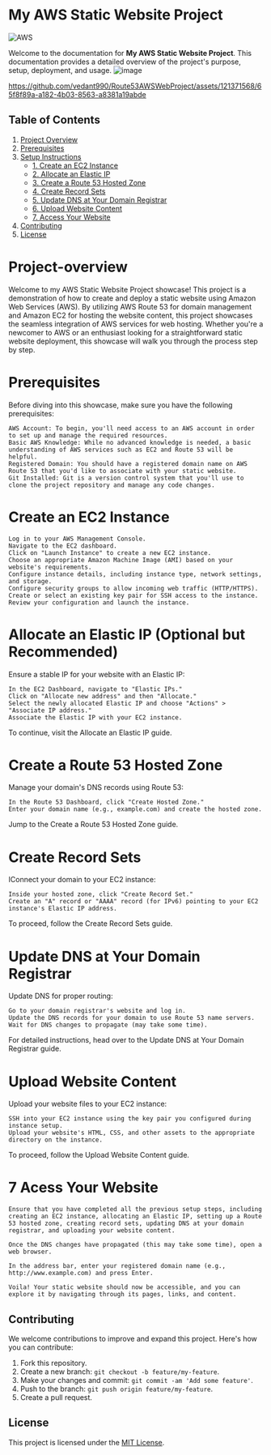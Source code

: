 # My AWS Static Website Project

![AWS](https://img.shields.io/badge/AWS-%23FF9900.svg?style=for-the-badge&logo=amazon-aws&logoColor=white)

Welcome to the documentation for **My AWS Static Website Project**. This documentation provides a detailed overview of the project's purpose, setup, deployment, and usage.
![image](https://github.com/vedant990/Route53AWSWebProject/assets/121371568/45ff2dcc-49e2-47f8-8845-f6e40311df82)

https://github.com/vedant990/Route53AWSWebProject/assets/121371568/65f8f89a-a182-4b03-8563-a8381a19abde



## Table of Contents
1. [Project Overview](#project-overview)
2. [Prerequisites](#prerequisites)
3. [Setup Instructions](#setup-instructions)
    - [1. Create an EC2 Instance](#1-create-an-ec2-instance)
    - [2. Allocate an Elastic IP](#2-allocate-an-elastic-ip-optional-but-recommended)
    - [3. Create a Route 53 Hosted Zone](#3-create-a-route-53-hosted-zone)
    - [4. Create Record Sets](#4-create-record-sets)
    - [5. Update DNS at Your Domain Registrar](#5-update-dns-at-your-domain-registrar)
    - [6. Upload Website Content](#6-upload-website-content)
    - [7. Access Your Website](#7-access-your-website)
4. [Contributing](#contributing)
5. [License](#license)

# Project-overview

Welcome to my AWS Static Website Project showcase! This project is a demonstration of how to create and deploy a static website using Amazon Web Services (AWS). By utilizing AWS Route 53 for domain management and Amazon EC2 for hosting the website content, this project showcases the seamless integration of AWS services for web hosting. Whether you're a newcomer to AWS or an enthusiast looking for a straightforward static website deployment, this showcase will walk you through the process step by step.

# Prerequisites

Before diving into this showcase, make sure you have the following prerequisites:

    AWS Account: To begin, you'll need access to an AWS account in order to set up and manage the required resources.
    Basic AWS Knowledge: While no advanced knowledge is needed, a basic understanding of AWS services such as EC2 and Route 53 will be helpful.
    Registered Domain: You should have a registered domain name on AWS Route 53 that you'd like to associate with your static website.
    Git Installed: Git is a version control system that you'll use to clone the project repository and manage any code changes.

# Create an EC2 Instance

    Log in to your AWS Management Console.
    Navigate to the EC2 dashboard.
    Click on "Launch Instance" to create a new EC2 instance.
    Choose an appropriate Amazon Machine Image (AMI) based on your website's requirements.
    Configure instance details, including instance type, network settings, and storage.
    Configure security groups to allow incoming web traffic (HTTP/HTTPS).
    Create or select an existing key pair for SSH access to the instance.
    Review your configuration and launch the instance.

# Allocate an Elastic IP (Optional but Recommended)

Ensure a stable IP for your website with an Elastic IP:

    In the EC2 Dashboard, navigate to "Elastic IPs."
    Click on "Allocate new address" and then "Allocate."
    Select the newly allocated Elastic IP and choose "Actions" > "Associate IP address."
    Associate the Elastic IP with your EC2 instance.

To continue, visit the Allocate an Elastic IP guide.
# Create a Route 53 Hosted Zone

Manage your domain's DNS records using Route 53:

    In the Route 53 Dashboard, click "Create Hosted Zone."
    Enter your domain name (e.g., example.com) and create the hosted zone.

Jump to the Create a Route 53 Hosted Zone guide.
# Create Record Sets

IConnect your domain to your EC2 instance:

    Inside your hosted zone, click "Create Record Set."
    Create an "A" record or "AAAA" record (for IPv6) pointing to your EC2 instance's Elastic IP address.
To proceed, follow the Create Record Sets guide.
# Update DNS at Your Domain Registrar

Update DNS for proper routing:

    Go to your domain registrar's website and log in.
    Update the DNS records for your domain to use Route 53 name servers.
    Wait for DNS changes to propagate (may take some time).

For detailed instructions, head over to the Update DNS at Your Domain Registrar guide.
# Upload Website Content

Upload your website files to your EC2 instance:

    SSH into your EC2 instance using the key pair you configured during instance setup.
    Upload your website's HTML, CSS, and other assets to the appropriate directory on the instance.

To proceed, follow the Upload Website Content guide.
# 7 Acess Your Website

    Ensure that you have completed all the previous setup steps, including creating an EC2 instance, allocating an Elastic IP, setting up a Route 53 hosted zone, creating record sets, updating DNS at your domain registrar, and uploading your website content.

    Once the DNS changes have propagated (this may take some time), open a web browser.

    In the address bar, enter your registered domain name (e.g., http://www.example.com) and press Enter.

    Voila! Your static website should now be accessible, and you can explore it by navigating through its pages, links, and content.

## Contributing

We welcome contributions to improve and expand this project. Here's how you can contribute:

1. Fork this repository.
2. Create a new branch: `git checkout -b feature/my-feature`.
3. Make your changes and commit: `git commit -am 'Add some feature'`.
4. Push to the branch: `git push origin feature/my-feature`.
5. Create a pull request.

## License

This project is licensed under the [MIT License](LICENSE).
